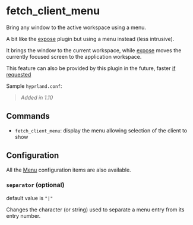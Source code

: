 # fetch_client_menu

Bring any window to the active workspace using a menu.

A bit like the [expose](./expose) plugin but using a menu instead (less intrusive).

It brings the window to the current workspace, while [expose](./expose) moves the currently focused screen to the application workspace.

This feature can also be provided by this plugin in the future, faster [if requested](https://github.com/hyprland-community/pyprland/issues/new?assignees=fdev31&labels=feature&projects=&template=feature_request.md&title=%5BFEAT%5D+Description+of+the+feature)

Sample `hyprland.conf`:

> _Added in 1.10_

## Commands

- `fetch_client_menu`: display the menu allowing selection of the client to show

## Configuration

All the [Menu](Menu) configuration items are also available.

### `separator` (optional)

default value is `"|"`

Changes the character (or string) used to separate a menu entry from its entry number.

